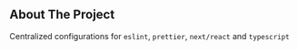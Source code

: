 <!-- ABOUT THE PROJECT -->

## About The Project

Centralized configurations for `eslint`, `prettier`, `next/react` and `typescript`